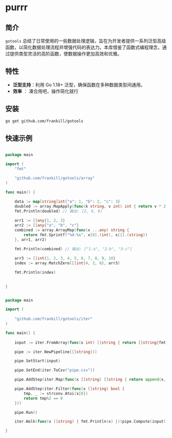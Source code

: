 # purrr

## 简介

`gotools` 总结了日常使用的一些数据处理逻辑，旨在为开发者提供一系列泛型高级函数，以简化数据处理流程并增强代码的表达力。本库借鉴了函数式编程理念，通过提供类型灵活的高阶函数，使数据操作更加高效和优雅。

## 特性

- **泛型支持**：利用 Go 1.18+ 泛型，确保函数在多种数据类型间通用。
- **效率** ： 凑合用吧，操作简化就行
 

## 安装
```bash
go get github.com/frankill/gotools
```

## 快速示例

```go

package main

import (
	"fmt"

	"github.com/frankill/gotools/array"
)

func main() {
	
	data := map[string]int{"a": 1, "b": 2, "c": 3}
	doubled := array.MapApply(func(k string, v int) int { return v * 2 }, data)
	fmt.Println(doubled) // 输出: [2, 4, 6]

	arr1 := []any{1, 2, 3}
	arr2 := []any{"a", "b", "c"}
	combined := array.ArrayMap(func(x ...any) string {
		return fmt.Sprintf("%d-%s", x[0].(int), x[1].(string))
	}, arr1, arr2)
	
	fmt.Println(combined) // 输出: ["1-a", "2-b", "3-c"]

	arr3 := []int{1, 2, 3, 4, 5, 6, 7, 8, 9, 10}
	index := array.MatchZero([]int{4, 2, 6}, arr3)

	fmt.Println(index)
 

}


```

```go

package main

import (
	 
	"github.com/frankill/gotools/iter"
)

func main() {
 
	input := iter.FromArray(func(x int) []string { return []string{fmt.Sprintf("%d", x)} }, array.ArraySeq(1, 100, 1))

	pipe := iter.NewPipeline[[]string]()

	pipe.SetStart(input)

	pipe.SetEnd(iter.ToCsv("pipe.csv"))

	pipe.AddStep(iter.Map(func(x []string) []string { return append(x, "test") }))

	pipe.AddStep(iter.Filter(func(x []string) bool {
		tmp, _ := strconv.Atoi(x[0])
		return tmp%2 == 0
	}))

	pipe.Run()

	iter.Walk(func(x []string) { fmt.Println(x) })(pipe.Compute(input()))

}


```